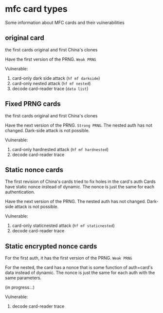 # mfc card types

Some information about MFC cards and their vulnerabilities

## original card
the first cards original and first China's clones

Have the first version of the PRNG. `Weak PRNG`

Vulnerable:
1. card-only dark side attack (`hf mf darkside`)
2. card-only nested attack (`hf mf nested`)
3. decode card-reader trace (`data list`)

## Fixed PRNG cards
the first cards original and first China's clones

Have the next version of the PRNG. `Strong PRNG`. The nested auth has not changed. Dark-side attack is not possible.

Vulnerable:
1. card-only hardnested attack (`hf mf hardnested`)
2. decode card-reader trace

## Static nonce cards

The first revision of China's cards tried to fix holes in the card's auth
Cards have static nonce instead of dynamic. The nonce is just the same for each authentication.

Have the next version of the PRNG. The nested auth has not changed. Dark-side attack is not possible.

Vulnerable:
1. card-only staticnested attack (`hf mf staticnested`)
2. decode card-reader trace

## Static encrypted nonce cards

For the first auth, it has the first version of the PRNG. `Weak PRNG`

For the nested, the card has a nonce that is some function of auth+card's data instead of dynamic. 
The nonce is just the same for each auth with the same parameters.

(in progress...)

Vulnerable:
1. decode card-reader trace
